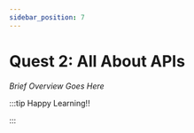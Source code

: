 ```yaml
---
sidebar_position: 7
---
```


# Quest 2: All About APIs

_Brief Overview Goes Here_

:::tip Happy Learning!!

<QuestButton text="Go To Quest" link="https://app.stackup.dev/quest_page/quest-2-all-about-apis"/>

:::
